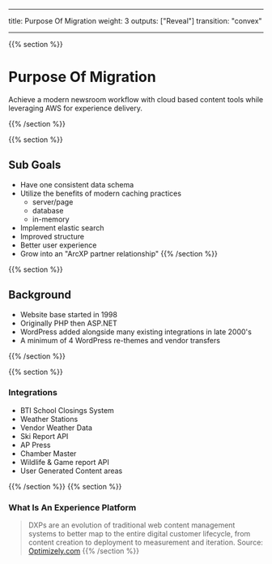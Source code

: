 
---
title: Purpose Of Migration
weight: 3
outputs: ["Reveal"]
transition: "convex"

---
{{% section %}}

# Purpose Of Migration

Achieve a modern newsroom workflow with cloud based content tools while
leveraging AWS for experience delivery. 

{{% /section %}}

{{% section %}}
## Sub Goals
- Have one consistent data schema
- Utilize the benefits of modern caching practices
    - server/page
    - database
    - in-memory
- Implement elastic search
- Improved structure
- Better user experience
- Grow into an "ArcXP partner relationship"
{{% /section %}}

{{% section %}}

## Background
- Website base started in 1998
- Originally PHP then ASP.NET
- WordPress added alongside many existing integrations in late 2000's
- A minimum of 4 WordPress re-themes and vendor transfers

{{% /section %}}

{{% section %}}
### Integrations
- BTI School Closings System  
- Weather Stations
- Vendor Weather Data
- Ski Report API
- AP Press
- Chamber Master
- Wildlife & Game report API  
- User Generated Content areas

{{% /section %}}
{{% section %}}
### What Is An Experience Platform

> DXPs are an evolution of traditional web content management systems to better map to the entire digital customer lifecycle, from content creation to deployment to measurement and iteration. 
Source: [Optimizely.com](https://www.optimizely.com/optimization-glossary/digital-experience-platform/ "What is a digital experience platform")
{{% /section %}}
